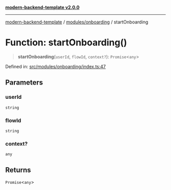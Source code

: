 [**modern-backend-template v2.0.0**](../../../README.md)

***

[modern-backend-template](../../../modules.md) / [modules/onboarding](../README.md) / startOnboarding

# Function: startOnboarding()

> **startOnboarding**(`userId`, `flowId`, `context?`): `Promise`\<`any`\>

Defined in: [src/modules/onboarding/index.ts:47](https://github.com/maemreyo/saas-4cus-nodejs/blob/1a77de11cd6eaefe66c31c7f5de281673fc25ce5/src/modules/onboarding/index.ts#L47)

## Parameters

### userId

`string`

### flowId

`string`

### context?

`any`

## Returns

`Promise`\<`any`\>
